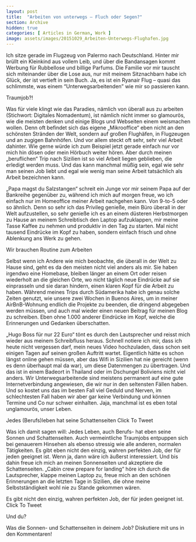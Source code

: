 ```yaml
---
layout: post
title:  "Arbeiten von unterwegs – Fluch oder Segen?"
section: Archive
hidden: true
categories: [ Articles in German, Work ]
image: assets/images/20151029_Arbeiten-Unterwegs-Flughafen.jpg
---
```



Ich sitze gerade im Flugzeug von Palermo nach Deutschland. Hinter mir brüllt ein Kleinkind aus vollem Leib, und über die Bandansagen kommt Werbung für Rubbellose und billige Parfums. Die Familie vor mir tauscht sich miteinander über die Lose aus, nur mit meinem Sitznachbarn habe ich Glück, der ist vertieft in sein Buch. Ja, es ist ein Ryanair Flug – quasi das schlimmste, was einem “Unterwegsarbeitenden” wie mir so passieren kann.

Traumjob?!

Was für viele klingt wie das Paradies, nämlich von überall aus zu arbeiten (Stichwort: Digitales Nomadentum), ist nämlich nicht immer so glamourös, wie die meisten denken und einige Blogs und Webseiten einem weismachen wollen. Denn oft befindet sich das eigene „Mikrooffice“ eben nicht an den schönsten Stränden der Welt, sondern auf großen Flughäfen, in Flugzeugen und an zugigen Bahnhöfen. Und vor allem steckt oft sehr, sehr viel Arbeit dahinter. Wie gerne würde ich zum Beispiel jetzt gerade einfach nur vor mich hin dösen oder mein Hörbuch weiter hören. Aber durch meinen „beruflichen“ Trip nach Sizilien ist so viel Arbeit liegen geblieben, die erledigt werden muss. Und das kann manchmal müßig sein, egal wie sehr man seinen Job liebt und egal wie wenig man seine Arbeit tatsächlich als Arbeit bezeichnen kann.

„Papa magst du Salzstangen“ schreit ein Junge vor mir seinem Papa auf der Bankreihe gegenüber zu, während ich mich auf morgen freue, wo ich einfach nur im Homeoffice meiner Arbeit nachgehen kann. Von 9-to-5 oder so ähnlich. Denn so sehr ich das Privileg genieße, mein Büro überall in der Welt aufzustellen, so sehr genieße ich es an einem düsteren Herbstmorgen zu Hause an meinem Schreibtisch den Laptop aufzuklappen, mir meine Tasse Kaffee zu nehmen und produktiv in den Tag zu starten. Mal nicht tausend Eindrücke im Kopf zu haben, sondern einfach frisch und ohne Ablenkung ans Werk zu gehen.

Wir brauchen Routine zum Arbeiten

Selbst wenn ich Andere wie mich beobachte, die überall in der Welt zu Hause sind, geht es da den meisten nicht viel anders als mir. Sie haben irgendwo eine Homebase, bleiben länger an einem Ort oder reisen wiederholt an die gleichen Orte, wo nicht täglich neue Eindrücke auf sie einprasseln und sie daran hindern, einen klaren Kopf für die Arbeit zu haben. Während meines Trips durch Südamerika habe ich genau solche Zeiten genutzt, wie unsere zwei Wochen in Buenos Aires, um in meiner AirBnB-Wohnung endlich die Projekte zu beenden, die dringend abgegeben werden müssen, und auch mal wieder einen neuen Beitrag für meinen Blog zu schreiben. Eben ohne 1.000 anderer Eindrücke im Kopf, welche die Erinnerungen und Gedanken überschatten.

„Hugo Boss für nur 22 Euro“ tönt es durch den Lautsprecher und reisst mich wieder aus meinem Schreibfluss heraus. Schnell notiere ich mir, dass ich heute nicht vergessen darf, mein neues Video hochzuladen, dass schon seit einigen Tagen auf seinen großen Auftritt wartet. Eigentlich hätte es schon längst online gehen müssen, aber das Wifi in Sizilien hat nie gereicht (wenn es denn überhaupt mal da war), um diese Datenmengen zu übertragen. Und das ist in einem Badeort in Thailand oder im Dschungel Boliviens nicht viel anders. Wir Unterwegsarbeitende sind meistens permanent auf eine gute Internetverbindung angewiesen, die wir nur in den seltensten Fällen haben. Und so kostet uns das im besten Fall viel Geduld und Nerven, im schlechtesten Fall haben wir aber gar keine Verbindung und können Termine und Co nur schwer einhalten. Jaja, manchmal ist es eben total unglamourös, unser Leben.

Jedes (Berufs)leben hat seine Schattenseiten Click To Tweet

Was ich damit sagen will: Jedes Leben, auch Berufs- hat eben seine Sonnen und Schattenseiten. Auch vermeintliche Traumjobs entpuppen sich bei genauerem Hinsehen als ebenso stressig wie alle anderen, normalen Tätigkeiten. Es gibt eben nicht den einzig, wahren perfekten Job, der für jeden geeignet ist. Wenn ja, dann wäre ich äußerst interessiert. Und bis dahin freue ich mich an meinen Sonnenseiten und akzeptiere die Schattenseiten. „Cabin crew prepare for landing“ höre ich durch die Lautsprecher, klappe meinen Laptop zu, freue mich an den schönen Erinnerungen an die letzten Tage in Sizilien, die ohne meine Selbstständigkeit wohl nie zu Stande gekommen wären.

Es gibt nicht den einzig, wahren perfekten Job, der für jeden geeignet ist. Click To Tweet

Und du?

Was die Sonnen- und Schattenseiten in deinem Job? Diskutiere mit uns in den Kommentaren!

